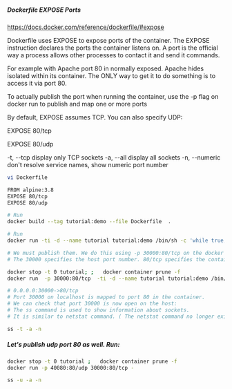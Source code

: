 #####  Dockerfile EXPOSE Ports
https://docs.docker.com/reference/dockerfile/#expose

Dockerfile uses EXPOSE to expose ports of the container. The EXPOSE instruction declares the ports the container listens on.
A port is the official way a process allows other processes to contact it and send it commands.

For example with Apache port 80 in normally exposed. Apache hides isolated within its container. The ONLY way to get it to do something is to access it via port 80.

To actually publish the port when running the container, use the -p flag on docker run to publish and map one or more ports

By default, EXPOSE assumes TCP. You can also specify UDP:

EXPOSE 80/tcp

EXPOSE 80/udp

-t, --tcp display only TCP sockets
-a, --all display all sockets
-n, --numeric don't resolve service names, show numeric port number

``````sh
vi Dockerfile

FROM alpine:3.8
EXPOSE 80/tcp
EXPOSE 80/udp

# Run
docker build --tag tutorial:demo --file Dockerfile  .

# Run
docker run -ti -d --name tutorial tutorial:demo /bin/sh -c 'while true; do sleep 60; done'

# We must publish them. We do this using -p 30000:80/tcp on the docker run command.
# The 30000 specifies the host port number. 80/tcp specifies the container port number.

docker stop -t 0 tutorial; ;   docker container prune -f  
docker run  -p 30000:80/tcp  -ti -d --name tutorial tutorial:demo /bin/sh -c '\''while true; do sleep 60; done'\'''

# 0.0.0.0:30000->80/tcp
# Port 30000 on localhost is mapped to port 80 in the container.
# We can check that port 30000 is now open on the host:
# The ss command is used to show information about sockets.
# It is similar to netstat command. ( The netstat command no longer exists in default installation of the CentOS distro.

ss -t -a -n
``````
#####  Let's publish udp port 80 as well. Run:

``````sh
docker stop -t 0 tutorial ;   docker container prune -f  
docker run -p 40080:80/udp 30000:80/tcp -

ss -u -a -n
``````
#####  

``````sh

``````
